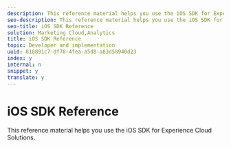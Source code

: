 ```yaml
---
description: This reference material helps you use the iOS SDK for Experience Cloud Solutions.
seo-description: This reference material helps you use the iOS SDK for Experience Cloud Solutions.
seo-title: iOS SDK Reference
solution: Marketing Cloud,Analytics
title: iOS SDK Reference
topic: Developer and implementation
uuid: 818891c7-df78-4fea-a5d8-a83d58940d23
index: y
internal: n
snippet: y
translate: y
---
```


# iOS SDK Reference

This reference material helps you use the iOS SDK for Experience Cloud Solutions.


